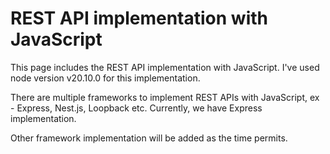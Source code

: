 # REST API implementation with JavaScript

This page includes the REST API implementation with JavaScript. I've used node version v20.10.0 for this implementation.

There are multiple frameworks to implement REST APIs with JavaScript, ex - Express, Nest.js, Loopback etc. Currently, we have Express implementation.

Other framework implementation will be added as the time permits.

